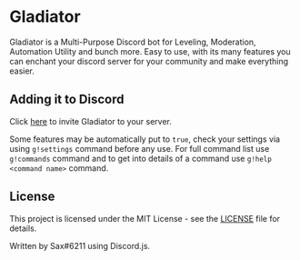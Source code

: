 # Gladiator

Gladiator is a Multi-Purpose Discord bot for Leveling, Moderation, Automation Utility and bunch more. Easy to use, with its many features you can enchant your discord server for your community and make everything easier.

## Adding it to Discord
Click [here](https://gladiatorbot.glitch.me/invite) to invite Gladiator to your server.

Some features may be automatically put to `true`, check your settings via using `g!settings` command before any use. For full command list use `g!commands` command and to get into details of a command use `g!help <command name>` command.

## License
This project is licensed under the MIT License - see the [LICENSE](LICENSE) file for details.

Written by Sax#6211 using Discord.js.
